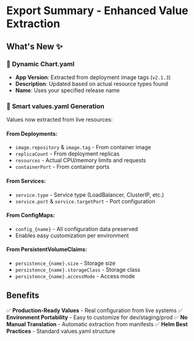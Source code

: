 # Export Summary - Enhanced Value Extraction

## What's New ✨

### 🎯 **Dynamic Chart.yaml**
- **App Version**: Extracted from deployment image tags (`v2.1.3`)
- **Description**: Updated based on actual resource types found
- **Name**: Uses your specified release name

### 🎯 **Smart values.yaml Generation**
Values now extracted from live resources:

#### From Deployments:
- `image.repository` & `image.tag` - From container image
- `replicaCount` - From deployment replicas
- `resources` - Actual CPU/memory limits and requests
- `containerPort` - From container ports

#### From Services:
- `service.type` - Service type (LoadBalancer, ClusterIP, etc.)
- `service.port` & `service.targetPort` - Port configuration

#### From ConfigMaps:
- `config_{name}` - All configuration data preserved
- Enables easy customization per environment

#### From PersistentVolumeClaims:
- `persistence_{name}.size` - Storage size
- `persistence_{name}.storageClass` - Storage class
- `persistence_{name}.accessMode` - Access mode

## Benefits

✅ **Production-Ready Values** - Real configuration from live systems
✅ **Environment Portability** - Easy to customize for dev/staging/prod
✅ **No Manual Translation** - Automatic extraction from manifests
✅ **Helm Best Practices** - Standard values.yaml structure